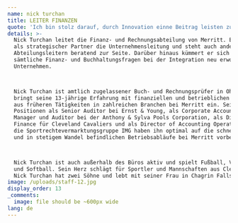 ```yaml
---
name: nick turchan
title: LEITER FINANZEN
quote: 'Ich bin stolz darauf, durch Innovation einne Beitrag leisten zu können. Ich möchte Aufgaben stets möglichst effizient und effektiv erledigen, damit sich die Geschäftsführer eben auf die Führung der Geschäfte konzentrieren können.'
details: >-
  Nick Turchan leitet die Finanz- und Rechnungsabteilung von Merritt. Er berät
  als strategischer Partner die Unternehmensleitung und steht auch anderen
  Abteilungsleitern beratend zur Seite. Darüber hinaus kümmert er sich um
  sämtliche Finanz- und Buchhaltungsfragen bei der Integration neu erworbener
  Unternehmen.



  Nick Turchan ist amtlich zugelassener Buch- und Rechnungsprüfer in Ohio und
  bringt seine 13-jährige Erfahrung mit finanziellen und betrieblichen Abläufen
  aus früheren Tätigkeiten in zahlreichen Branchen bei Merritt ein. Seine frühren
  Positionen als Senior Auditor bei Ernst & Young, als Corporate Accounting
  Manager und Auditor bei der Anthony & Sylva Pools Corporation, als Director of
  Finance für Cleveland Cavaliers und als Director of Accounting Operations für
  die Sportrechtevermarktungsgruppe IMG haben ihn optimal auf die schnelllebigen
  und in stetigem Wandel befindlichen Betriebsabläufe bei Merritt vorbereitet.



  Nick Turchan ist auch außerhalb des Büros aktiv und spielt Fußball, Volleyball
  und Softball. Sein Herz schlägt für Sportler und Mannschaften aus Cleveland.
  Nick Turchan hat zwei Söhne und lebt mit seiner Frau in Chagrin Falls.
image: /uploads/staff-12.jpg
display_order: 13
_comments:
  image: file should be ~600px wide
lang: de
---
```


